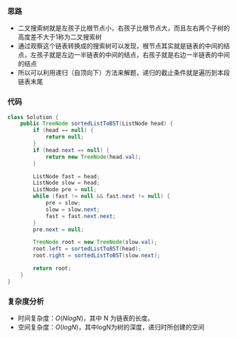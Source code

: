 ### 思路

-   二叉搜索树就是左孩子比根节点小，右孩子比根节点大，而且左右两个子树的高度差不大于1称为二叉搜索树
-   通过观察这个链表转换成的搜索树可以发现，根节点其实就是链表的中间的结点，左孩子就是左边一半链表的中间的结点，右孩子就是右边一半链表的中间的结点
-   所以可以利用递归（自顶向下）方法来解题，递归的截止条件就是遍历到本段链表末尾

### 代码


```java
class Solution {
    public TreeNode sortedListToBST(ListNode head) {
        if (head == null) {
            return null;
        }
        if (head.next == null) {
            return new TreeNode(head.val);
        }

        ListNode fast = head;
        ListNode slow = head;
        ListNode pre = null;
        while (fast != null && fast.next != null) {
            pre = slow;
            slow = slow.next;
            fast = fast.next.next;
        }
        pre.next = null;

        TreeNode root = new TreeNode(slow.val);
        root.left = sortedListToBST(head);
        root.right = sortedListToBST(slow.next);

        return root;
    }
}
```

### **复杂度分析**

- 时间复杂度：$O(NlogN)$，其中 N 为链表的长度。
- 空间复杂度：$O(logN)$，其中logN为树的深度，递归时所创建的空间